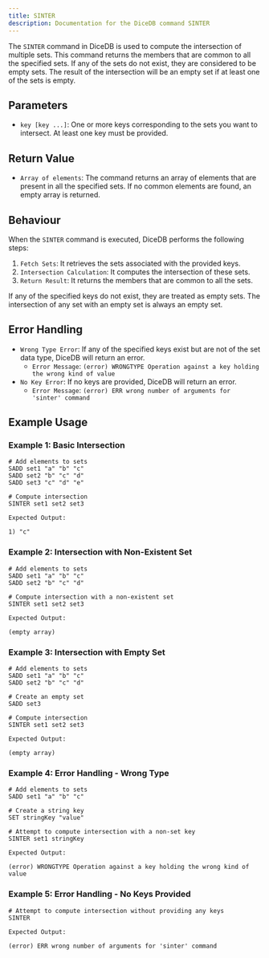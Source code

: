 ```yaml
---
title: SINTER
description: Documentation for the DiceDB command SINTER
---
```


The `SINTER` command in DiceDB is used to compute the intersection of multiple sets. This command returns the members that are common to all the specified sets. If any of the sets do not exist, they are considered to be empty sets. The result of the intersection will be an empty set if at least one of the sets is empty.

## Parameters

- `key [key ...]`: One or more keys corresponding to the sets you want to intersect. At least one key must be provided.

## Return Value

- `Array of elements`: The command returns an array of elements that are present in all the specified sets. If no common elements are found, an empty array is returned.

## Behaviour

When the `SINTER` command is executed, DiceDB performs the following steps:

1. `Fetch Sets`: It retrieves the sets associated with the provided keys.
2. `Intersection Calculation`: It computes the intersection of these sets.
3. `Return Result`: It returns the members that are common to all the sets.

If any of the specified keys do not exist, they are treated as empty sets. The intersection of any set with an empty set is always an empty set.

## Error Handling

- `Wrong Type Error`: If any of the specified keys exist but are not of the set data type, DiceDB will return an error.
  - `Error Message`: `(error) WRONGTYPE Operation against a key holding the wrong kind of value`
- `No Key Error`: If no keys are provided, DiceDB will return an error.
  - `Error Message`: `(error) ERR wrong number of arguments for 'sinter' command`

## Example Usage

### Example 1: Basic Intersection

```shell
# Add elements to sets
SADD set1 "a" "b" "c"
SADD set2 "b" "c" "d"
SADD set3 "c" "d" "e"

# Compute intersection
SINTER set1 set2 set3
```

`Expected Output:`

```shell
1) "c"
```

### Example 2: Intersection with Non-Existent Set

```shell
# Add elements to sets
SADD set1 "a" "b" "c"
SADD set2 "b" "c" "d"

# Compute intersection with a non-existent set
SINTER set1 set2 set3
```

`Expected Output:`

```shell
(empty array)
```

### Example 3: Intersection with Empty Set

```shell
# Add elements to sets
SADD set1 "a" "b" "c"
SADD set2 "b" "c" "d"

# Create an empty set
SADD set3

# Compute intersection
SINTER set1 set2 set3
```

`Expected Output:`

```shell
(empty array)
```

### Example 4: Error Handling - Wrong Type

```shell
# Add elements to sets
SADD set1 "a" "b" "c"

# Create a string key
SET stringKey "value"

# Attempt to compute intersection with a non-set key
SINTER set1 stringKey
```

`Expected Output:`

```shell
(error) WRONGTYPE Operation against a key holding the wrong kind of value
```

### Example 5: Error Handling - No Keys Provided

```shell
# Attempt to compute intersection without providing any keys
SINTER
```

`Expected Output:`

```shell
(error) ERR wrong number of arguments for 'sinter' command
```
